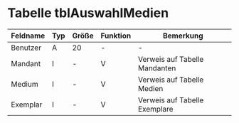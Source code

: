 #	Tabelle tblAuswahlMedien 




| Feldname | Typ | Größe | Funktion | Bemerkung                     |
|----------|-----|-------|----------|-------------------------------|
| Benutzer | A   | 20    | -        | -                             |
| Mandant  | I   | -     | V        | Verweis auf Tabelle Mandanten |
| Medium   | I   | -     | V        | Verweis auf Tabelle Medien    |
| Exemplar | I   | -     | V        | Verweis auf Tabelle Exemplare |


